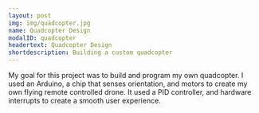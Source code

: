 ```yaml
---
layout: post
img: img/quadcopter.jpg
name: Quadcopter Design
modalID: quadcopter
headertext: Quadcopter Design
shortdescription: Building a custom quadcopter
---
```

My goal for this project was to build and program my own quadcopter. I used an Arduino, a chip that senses orientation, and motors to create my own flying remote controlled drone. It used a PID controller, and hardware interrupts to create a smooth user experience.